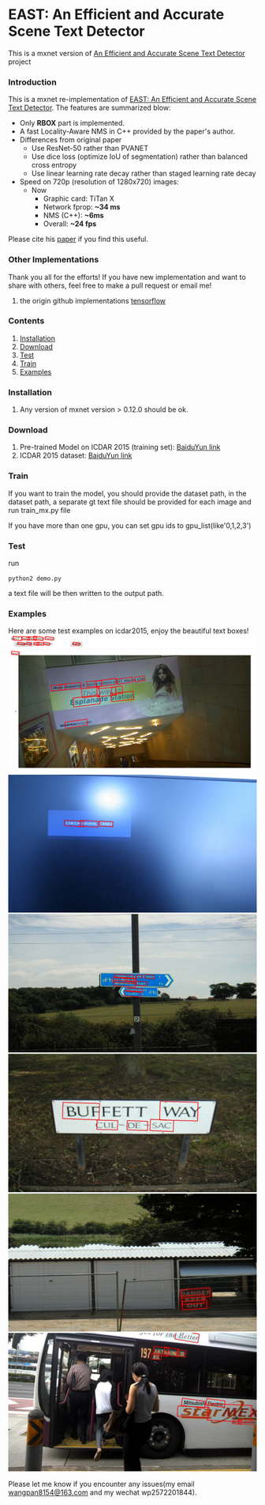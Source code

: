 # EAST: An Efficient and Accurate Scene Text Detector
This is a mxnet version of [An Efficient and Accurate Scene Text Detector](https://arxiv.org/abs/1704.03155v2) project

### Introduction
This is a mxnet re-implementation of [EAST: An Efficient and Accurate Scene Text Detector](https://arxiv.org/abs/1704.03155v2).
The features are summarized blow:

+ Only **RBOX** part is implemented.
+ A fast Locality-Aware NMS in C++ provided by the paper's author.
+ Differences from original paper
	+ Use ResNet-50 rather than PVANET
	+ Use dice loss (optimize IoU of segmentation) rather than balanced cross entropy
	+ Use linear learning rate decay rather than staged learning rate decay
+ Speed on 720p (resolution of 1280x720) images:
	+ Now
		+ Graphic card: TiTan X
		+ Network fprop: **~34 ms**
		+ NMS (C++): **~6ms**
		+ Overall: **~24 fps**

Please cite his [paper](https://arxiv.org/abs/1704.03155v2) if you find this useful.

### Other Implementations
Thank you all for the efforts! If you have new implementation and want to share with others, feel free to make a pull request or email me!
1. the origin github implementations [tensorflow](https://github.com/argman/EAST.git)

### Contents
1. [Installation](#installation)
2. [Download](#download)
3. [Test](#train)
4. [Train](#test)
5. [Examples](#examples)

### Installation
1. Any version of mxnet version > 0.12.0 should be ok.

### Download
1. Pre-trained Model on ICDAR 2015 (training set): [BaiduYun link](https://pan.baidu.com/s/1pMyJv6b) 
2. ICDAR 2015 dataset: [BaiduYun link](https://pan.baidu.com/s/1ht81dnm)

### Train
If you want to train the model, you should provide the dataset path, in the dataset path, a separate gt text file should be provided for each image
and run train_mx.py file


If you have more than one gpu, you can set gpu ids to gpu_list(like'0,1,2,3')


### Test
run
```
python2 demo.py
```

a text file will be then written to the output path.


### Examples
Here are some test examples on icdar2015, enjoy the beautiful text boxes!
![image_1](output/web-demo.png)
![image_2](output/img_12.jpg)
![image_4](output/img_126.jpg)
![image_5](output/img_125.jpg)
![image_6](output/img_127.jpg)
![image_7](output/img_26.jpg)

Please let me know if you encounter any issues(my email wangpan8154@163.com and my wechat wp2572201844).
